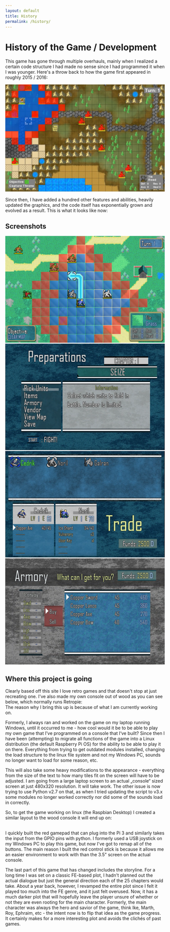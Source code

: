 ```yaml
---
layout: default
title: History
permalink: /history/
---
```


# History of the Game / Development

This game has gone through multiple overhauls, mainly when I realized a certain code structure I had made no sense since I had programmed it when I was younger. Here's a throw back to how the game first appeared in roughly 2015 / 2016:

<img src="/assets/oldVersionScreenshot.png" alt="">

Since then, I have added a hundred other features and abilities, heavily updated the graphics, and the code itself has exponentially grown and evolved as a result. This is what it looks like now:

## Screenshots
<img src="/assets/current_map.png" alt="">
<img src="/assets/chapter config.png" alt="">
<img src="/assets/trade chapter config.png" alt="">
<img src="/assets/armory.png" alt="">

## Where this project is going
Clearly based off this site I love retro games and that doesn't stop at just recreating one. I've also made my own console out of wood as you can see below, which normally runs Retropie:
<img src="/assets/retropie_front.png" alt="">
<img src="/assets/retropie_back.png" alt="">
<br>
The reason why I bring this up is because of what I am currently working on. 

Formerly, I always ran and worked on the game on my laptop running Windows, until it occurred to me - how cool would it be to be able to play my own game that I’ve programmed on a console that I‘ve built? Since then I have been (attempting) to migrate all functions of the game into a Linux distribution (the default Raspberry Pi OS) for the ability to be able to play it on there. Everything from trying to get outdated modules installed, changing the load structure to the linux file system and not my Windows PC, sounds no longer want to load for some reason, etc.

This will also take some heavy modifications to the appearance - everything from the size of the text to how many tiles fit on the screen will have to be adjusted. I am going from a large laptop screen to an actual „console“ sized screen at just 480x320 resolution. It will take work. The other issue is now trying to use Python v2.7 on that, as when I tried updating the script to v3.x some modules no longer worked correctly nor did some of the sounds load in correctly.

So, to get the game working on linux (the Raspbian Desktop) I created a similar layout to the wood console it will end up on:

<img src="/assets/desktop_enviro.png" alt="">
<img src="/assets/custom_gamepad.png" alt="">
<br>
I quickly built the red gamepad that can plug into the Pi 3 and similarly takes the input from the GPIO pins with python. I formerly used a USB joystick on my Windows PC to play this game, but now I've got to remap all of the buttons. The main reason I built the red control stick is because it allows me an easier environment to work with than the 3.5" screen on the actual console.


The last part of this game that has changed includes the storyline. For a long time I was set on a classic FE-based plot, I hadn't planned out the actual dialogue but just the general direction each of the 25 chapters would take. About a year back, however, I revamped the entire plot since I felt it played too much into the FE genre, and it just felt overused. Now, it has a much darker plot that will hopefully leave the player unsure of whether or not they are even rooting for the main character. Formerly, the main character was always the hero and savior of the game, think Ike, Marth, Roy, Ephraim, etc - the intent now is to flip that idea as the game progress. It certainly makes for a more interesting plot and avoids the clichés of past games.

